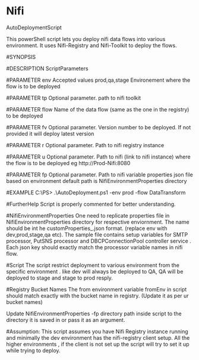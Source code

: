 # Nifi
AutoDeploymentScript

This powerShell script lets you deploy nifi data flows into various environment. It uses Nifi-Registry and Nifi-Toolkit to deploy the flows.

#SYNOPSIS
    
#DESCRIPTION ScriptParameters
    
#PARAMETER env
 Accepted values prod,qa,stage Environement where the flow is to be deployed

#PARAMETER tp
Optional parameter. path to nifi toolkit 

#PARAMETER flow
Name of the data flow (same as the one in the registry) to be deployed
   
#PARAMETER fv
Optional parameter. Version number to be deployed. If not provided it will deploy latest version 

#PARAMETER r
Optional parameter. Path to nifi registry instance
   
#PARAMETER u
Optional parameter. Path to nifi (link to nifi instance) where the flow is to be deployed
eg http://Prod-Nifi:8080 
   
#PARAMETER fp
Optional parameter. Path to nifi variable properties json file based on environment 
default path is NifiEnvironmentProperties directory 
  
#EXAMPLE
    C:\PS> .\AutoDeployment.ps1 -env prod -flow DataTransform 

#FurtherHelp
Script is properly commented for better understanding.

#NifiEnvironmentProperties
One need to replicate properties file in NifiEnvironmentProperties directory for respective enviornment. The name should be int he customProperties_<env>.json format. (replace env with dev,prod,stage,qa etc). The sample file contains setup variables for SMTP processor, PutSNS processor and DBCPConnectionPool controller service . Each json key should exactly match the processor variable names in nifi flow. 
    
 #Script
 The script restrict deployment to various environment from the specific environment . like dev will always be deployed to QA, QA will be deployed to stage and stage to prod resply.
 
#Registry Bucket Names
The from environment variable fromEnv in script should match exactly with the bucket name in registry. (Update it as per ur bucket names)

Update NifiEnvironmentProperties -fp directory path inside script to the directory it is saved in or pass it as an argument.

#Assumption:
This script assumes you have Nifi Registry instance running and minimally the dev environment has the nifi-registry client setup. All the higher environments , if the client is not set up the script will try to set it up while trying to deploy.
    

